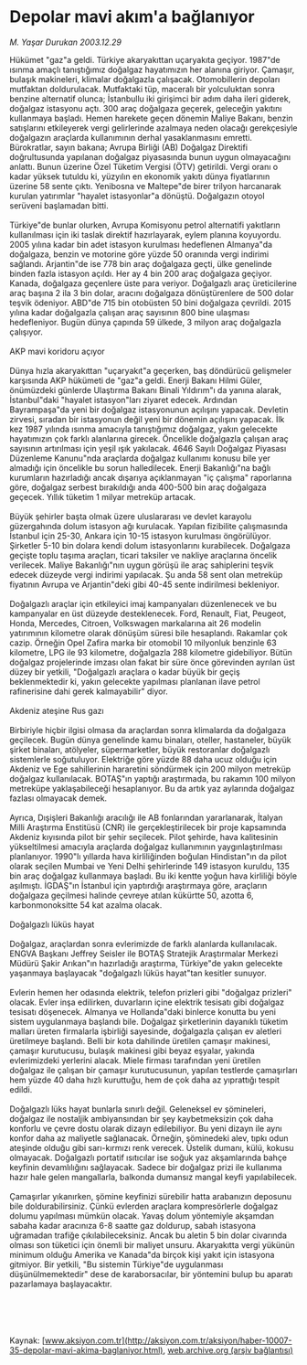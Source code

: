 # Depolar mavi akım'a bağlanıyor

*M. Yaşar Durukan 2003.12.29*

<font class="agenda2NewsSpot">
 Hükümet "gaz"a geldi. Türkiye akaryakıttan uçaryakıta geçiyor. 1987"de ısınma amaçlı tanıştığımız doğalgaz hayatımızın her alanına giriyor. Çamaşır, bulaşık makineleri, klimalar doğalgazla çalışacak. Otomobillerin depoları mutfaktan doldurulacak. Mutfaktaki tüp, maceralı bir yolculuktan sonra benzine alternatif olunca; İstanbullu iki girişimci bir adım daha ileri giderek, doğalgaz istasyonu açtı. 300 araç doğalgaza geçerek, geleceğin yakıtını kullanmaya başladı.
</font>
<font class="newsDetail">
 Hemen harekete geçen dönemin Maliye Bakanı, benzin satışlarını etkileyerek vergi gelirlerinde azalmaya neden olacağı gerekçesiyle doğalgazın araçlarda kullanımının derhal yasaklanmasını emretti. Bürokratlar, sayın bakana; Avrupa Birliği (AB) Doğalgaz Direktifi doğrultusunda yapılanan doğalgaz piyasasında bunun uygun olmayacağını anlattı. Bunun üzerine Özel Tüketim Vergisi (ÖTV) getirildi. Vergi oranı o kadar yüksek tutuldu ki, yüzyılın en ekonomik yakıtı dünya fiyatlarının üzerine 58 sente çıktı. Yenibosna ve Maltepe"de birer trilyon harcanarak kurulan yatırımlar "hayalet istasyonlar"a dönüştü. Doğalgazın otoyol serüveni başlamadan bitti.
 <br/>
 <br/>
 Türkiye"de bunlar olurken, Avrupa Komisyonu petrol alternatifi yakıtların kullanılması için iki taslak direktif hazırlayarak, eylem planına koyuyordu. 2005 yılına kadar bin adet istasyon kurulması hedeflenen Almanya"da doğalgaza, benzin ve motorine göre yüzde 50 oranında vergi indirimi sağlandı. Arjantin"de ise 778 bin araç doğalgaza geçti, ülke genelinde binden fazla istasyon açıldı. Her ay 4 bin 200 araç doğalgaza geçiyor. Kanada, doğalgaza geçenlere üste para veriyor. Doğalgazlı araç üreticilerine araç başına 2 ila 3 bin dolar, aracını doğalgaza dönüştürenlere de 500 dolar teşvik ödeniyor. ABD"de 715 bin otobüsten 50 bini doğalgaza çevrildi. 2015 yılına kadar doğalgazla çalışan araç sayısının 800 bine ulaşması hedefleniyor. Bugün dünya çapında 59 ülkede, 3 milyon araç doğalgazla çalışıyor.
 <br/>
 <br/>
 AKP mavi koridoru açıyor
 <br/>
 <br/>
 Dünya hızla akaryakıttan "uçaryakıt"a geçerken, baş döndürücü gelişmeler karşısında AKP hükümeti de "gaz"a geldi. Enerji Bakanı Hilmi Güler, önümüzdeki günlerde Ulaştırma Bakanı Binali Yıldırım"ı da yanına alarak, İstanbul"daki "hayalet istasyon"ları ziyaret edecek. Ardından Bayrampaşa"da yeni bir doğalgaz istasyonunun açılışını yapacak. Devletin zirvesi, sıradan bir istasyonun değil yeni bir dönemin açılışını yapacak. İlk kez 1987 yılında ısınma amacıyla tanıştığımız doğalgaz, yakın gelecekte hayatımızın çok farklı alanlarına girecek. Öncelikle doğalgazla çalışan araç sayısının artırılması için yeşil ışık yakılacak. 4646 Sayılı Doğalgaz Piyasası Düzenleme Kanunu"nda araçlarda doğalgaz kullanımı konusu bile yer almadığı için öncelikle bu sorun halledilecek. Enerji Bakanlığı"na bağlı kurumların hazırladığı ancak dışarıya açıklanmayan "iç çalışma" raporlarına göre, doğalgaz serbest bırakıldığı anda 400-500 bin araç doğalgaza geçecek. Yıllık tüketim 1 milyar metreküp artacak.
 <br/>
 <br/>
 Büyük şehirler başta olmak üzere uluslararası ve devlet karayolu güzergahında dolum istasyon ağı kurulacak. Yapılan fizibilite çalışmasında İstanbul için 25-30, Ankara için 10-15 istasyon kurulması öngörülüyor. Şirketler 5-10 bin dolara kendi dolum istasyonlarını kurabilecek. Doğalgaza geçişte toplu taşıma araçları, ticari taksiler ve nakliye araçlarına öncelik verilecek. Maliye Bakanlığı"nın uygun görüşü ile araç sahiplerini teşvik edecek düzeyde vergi indirimi yapılacak. Şu anda 58 sent olan metreküp fiyatının Avrupa ve Arjantin"deki gibi 40-45 sente indirilmesi bekleniyor.
 <br/>
 <br/>
 Doğalgazlı araçlar için etkileyici imaj kampanyaları düzenlenecek ve bu kampanyalar en üst düzeyde desteklenecek. Ford, Renault, Fiat, Peugeot, Honda, Mercedes, Citroen, Volkswagen markalarına ait 26 modelin yatırımının kilometre olarak dönüşüm süresi bile hesaplandı. Rakamlar çok cazip. Örneğin Opel Zafira marka bir otomobil 10 milyonluk benzinle 63 kilometre, LPG ile 93 kilometre, doğalgazla 288 kilometre gidebiliyor. Bütün doğalgaz projelerinde imzası olan fakat bir süre önce görevinden ayrılan üst düzey bir yetkili, "Doğalgazlı araçlara o kadar büyük bir geçiş beklenmektedir ki, yakın gelecekte yapılması planlanan ilave petrol rafinerisine dahi gerek kalmayabilir" diyor.
 <br/>
 <br/>
 Akdeniz ateşine Rus gazı
 <br/>
 <br/>
 Birbiriyle hiçbir ilgisi olmasa da araçlardan sonra klimalarda da doğalgaza geçilecek. Bugün dünya genelinde kamu binaları, oteller, hastaneler, büyük şirket binaları, atölyeler, süpermarketler, büyük restoranlar doğalgazlı sistemlerle soğutuluyor. Elektriğe göre yüzde 88 daha ucuz olduğu için Akdeniz ve Ege sahillerinin hararetini söndürmek için 200 milyon metreküp doğalgaz kullanılacak. BOTAŞ"ın yaptığı araştırmada, bu rakamın 100 milyon metreküpe yaklaşabileceği hesaplanıyor. Bu da artık yaz aylarında doğalgaz fazlası olmayacak demek.
 <br/>
 <br/>
 Ayrıca, Dışişleri Bakanlığı aracılığı ile AB fonlarından yararlanarak, İtalyan Milli Araştırma Enstitüsü (CNR) ile gerçekleştirilecek bir proje kapsamında Akdeniz kıyısında pilot bir şehir seçilecek. Pilot şehirde, hava kalitesinin yükseltilmesi amacıyla araçlarda doğalgaz kullanımının yaygınlaştırılması planlanıyor. 1990"lı yıllarda hava kirliliğinden boğulan Hindistan"ın da pilot olarak seçilen Mumbai ve Yeni Delhi şehirlerinde 149 istasyon kuruldu, 135 bin araç doğalgaz kullanmaya başladı. Bu iki kentte yoğun hava kirliliği böyle aşılmıştı. İGDAŞ"ın İstanbul için yaptırdığı araştırmaya göre, araçların doğalgaza geçilmesi halinde çevreye atılan kükürtte 50, azotta 6, karbonmonoksitte 54 kat azalma olacak.
 <br/>
 <br/>
 Doğalgazlı lüküs hayat
 <br/>
 <br/>
 Doğalgaz, araçlardan sonra evlerimizde de farklı alanlarda kullanılacak. ENGVA Başkanı Jeffrey Seisler ile BOTAŞ Stratejik Araştırmalar Merkezi Müdürü Şakir Arıkan"ın hazırladığı araştırma, Türkiye"de yakın gelecekte yaşanmaya başlayacak "doğalgazlı lüküs hayat"tan kesitler sunuyor.
 <br/>
 <br/>
 Evlerin hemen her odasında elektrik, telefon prizleri gibi "doğalgaz prizleri" olacak. Evler inşa edilirken, duvarların içine elektrik tesisatı gibi doğalgaz tesisatı döşenecek. Almanya ve Hollanda"daki binlerce konutta bu yeni sistem uygulanmaya başlandı bile. Doğalgaz şirketlerinin dayanıklı tüketim malları üreten firmalarla işbirliği sayesinde, doğalgazla çalışan ev aletleri üretilmeye başlandı. Belli bir kota dahilinde üretilen çamaşır makinesi, çamaşır kurutucusu, bulaşık makinesi gibi beyaz eşyalar, yakında evlerimizdeki yerlerini alacak. Miele firması tarafından yeni üretilen doğalgaz ile çalışan bir çamaşır kurutucusunun, yapılan testlerde çamaşırları hem yüzde 40 daha hızlı kuruttuğu, hem de çok daha az yıprattığı tespit edildi.
 <br/>
 <br/>
 Doğalgazlı lüks hayat bunlarla sınırlı değil. Geleneksel ev şömineleri, doğalgaz ile nostaljik ambiyansından bir şey kaybetmeksizin çok daha konforlu ve çevre dostu olarak dizayn edilebiliyor. Bu yeni dizayn ile aynı konfor daha az maliyetle sağlanacak. Örneğin, şöminedeki alev, tıpkı odun ateşinde olduğu gibi sarı-kırmızı renk verecek. Üstelik dumanı, külü, kokusu olmayacak. Doğalgazlı portatif ısıtıcılar ise soğuk yaz akşamlarında bahçe keyfinin devamlılığını sağlayacak. Sadece bir doğalgaz prizi ile kullanıma hazır hale gelen mangallarla, balkonda dumansız mangal keyfi yapılabilecek.
 <br/>
 <br/>
 Çamaşırlar yıkanırken, şömine keyfinizi sürebilir hatta arabanızın deposunu bile doldurabilirsiniz. Çünkü evlerden araçlara kompresörlerle doğalgaz dolumu yapılması mümkün olacak. Yavaş dolum yöntemiyle akşamdan sabaha kadar aracınıza 6-8 saatte gaz doldurup, sabah istasyona uğramadan trafiğe çıkılabileceksiniz. Ancak bu aletin 5 bin dolar civarında olması son tüketici için önemli bir maliyet unsuru. Akaryakıtta vergi yükünün minimum olduğu Amerika ve Kanada"da birçok kişi yakıt için istasyona gitmiyor. Bir yetkili, "Bu sistemin Türkiye"de uygulanması düşünülmemektedir" dese de karaborsacılar, bir yöntemini bulup bu aparatı pazarlamaya başlayacaktır.
 <br/>
 <br/>
 <br/>
 <br/>
 <br/>
</font>

Kaynak: [www.aksiyon.com.tr](http://aksiyon.com.tr/aksiyon/haber-10007-35-depolar-mavi-akima-baglaniyor.html), [web.archive.org (arşiv bağlantısı)](http://web.archive.org/web/20101210040338/http://aksiyon.com.tr/aksiyon/haber-10007-35-depolar-mavi-akima-baglaniyor.html)
